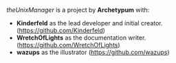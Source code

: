 _theUnixManager_ is a project by **Archetypum** with:
 - **Kinderfeld** as the lead developer and initial creator.
 (https://github.com/Kinderfeld)
 - **WretchOfLights** as the documentation writer.
 (https://github.com/WretchOfLights)
 - **wazups** as the illustrator
 (https://github.com/wazups)
